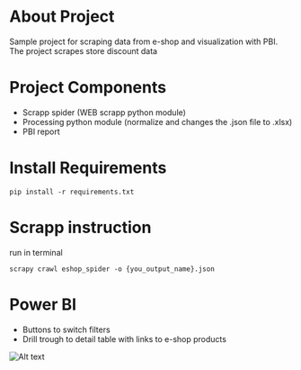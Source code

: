 # About Project

Sample project for scraping data from e-shop and visualization with PBI. The project scrapes store discount data

# Project Components

- Scrapp spider (WEB scrapp python module)
- Processing python module (normalize and changes the .json file to .xlsx)
- PBI report

# Install Requirements

```pip install -r requirements.txt```

# Scrapp instruction

run in terminal

```scrapy crawl eshop_spider -o {you_output_name}.json```

# Power BI

- Buttons to switch filters
- Drill trough to detail table with links to e-shop products

![Alt text](image.png)

